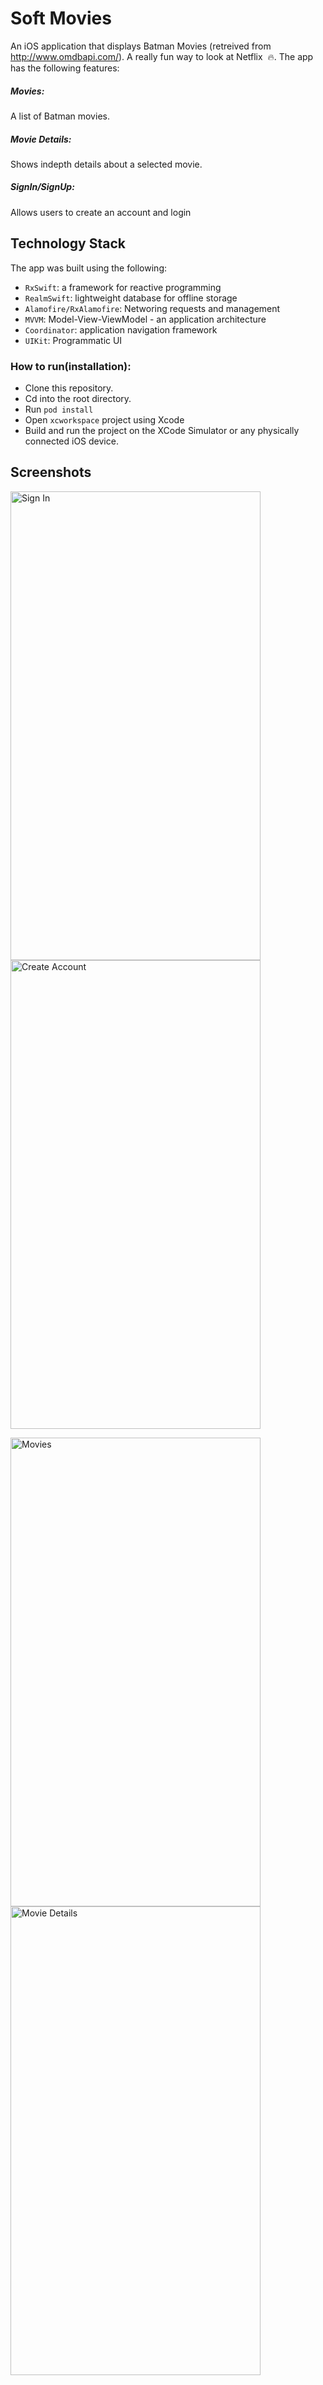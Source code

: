 # Soft Movies
An iOS application that displays Batman Movies (retreived from http://www.omdbapi.com/). A really fun way to look at Netflix  🔥.
The app has the following features:

##### Movies:
A list of Batman movies.

##### Movie Details:
Shows indepth details about a selected movie.

##### SignIn/SignUp:
Allows users to create an account and login

## Technology Stack
The app was built using the following:

* `RxSwift`: a framework for reactive programming
* `RealmSwift`: lightweight database for offline storage
* `Alamofire/RxAlamofire`: Networing requests and management
* `MVVM`: Model-View-ViewModel - an application architecture 
* `Coordinator`: application navigation framework
* `UIKit`: Programmatic UI


### How to run(installation):

* Clone this repository.
* Cd into the root directory.
* Run `pod install`
* Open `xcworkspace` project using Xcode
* Build and run the project on the XCode Simulator or any physically connected iOS device.

## Screenshots
<img src="https://github.com/IniongunIsaac/Soft-Movies/blob/main/Soft-Movies/Screenshots/login.png" width="400" height="750" alt="Sign In">     <img src="https://github.com/IniongunIsaac/Soft-Movies/blob/main/Soft-Movies/Screenshots/create_account.png" width="400" height="750" alt="Create Account">

<img src="https://github.com/IniongunIsaac/Soft-Movies/blob/main/Soft-Movies/Screenshots/movies.png" width="400" height="750" alt="Movies">     <img src="https://github.com/IniongunIsaac/Soft-Movies/blob/main/Soft-Movies/Screenshots/movie_details.png" width="400" height="750" alt="Movie Details">
